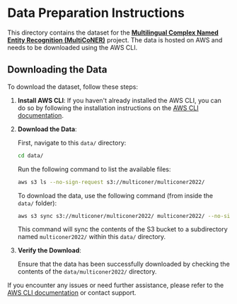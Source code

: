 # Data Preparation Instructions

This directory contains the dataset for the [**Multilingual Complex Named Entity Recognition (MultiCoNER)**](https://multiconer.github.io/multiconer_1/) project. The data is hosted on AWS and needs to be downloaded using the AWS CLI.

## Downloading the Data

To download the dataset, follow these steps:

1. **Install AWS CLI**: If you haven't already installed the AWS CLI, you can do so by following the installation instructions on the [AWS CLI documentation](https://docs.aws.amazon.com/cli/latest/userguide/install-cliv2.html).

2. **Download the Data**:

    First, navigate to this `data/` directory:

    ```bash
    cd data/
    ```

    Run the following command to list the available files:

    ```bash
    aws s3 ls --no-sign-request s3://multiconer/multiconer2022/
    ```

    To download the data, use the following command (from inside the `data/` folder):

    ```bash
    aws s3 sync s3://multiconer/multiconer2022/ multiconer2022/ --no-sign-request
    ```

    This command will sync the contents of the S3 bucket to a subdirectory named `multiconer2022/` within this `data/` directory.

3. **Verify the Download**:

    Ensure that the data has been successfully downloaded by checking the contents of the `data/multiconer2022/` directory.

If you encounter any issues or need further assistance, please refer to the [AWS CLI documentation](https://docs.aws.amazon.com/cli/latest/userguide/cli-configure-quickstart.html) or contact support.
